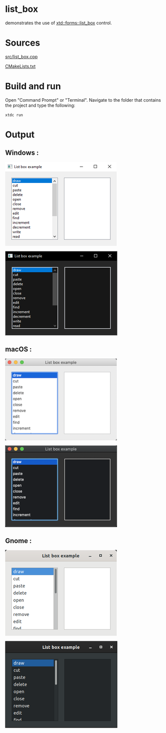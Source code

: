 # list_box

demonstrates the use of [xtd::forms::list_box](../../../src/xtd_forms/include/xtd/forms/list_box.hpp) control.

# Sources

[src/list_box.cpp](src/list_box.cpp)

[CMakeLists.txt](CMakeLists.txt)

# Build and run

Open "Command Prompt" or "Terminal". Navigate to the folder that contains the project and type the following:

```shell
xtdc run
```

# Output

## Windows :

![Screenshot](../../../docs/pictures/examples/list_box_w.png)

![Screenshot](../../../docs/pictures/examples/list_box_wd.png)

## macOS :

![Screenshot](../../../docs/pictures/examples/list_box_m.png)

![Screenshot](../../../docs/pictures/examples/list_box_md.png)

## Gnome :

![Screenshot](../../../docs/pictures/examples/list_box_g.png)

![Screenshot](../../../docs/pictures/examples/list_box_gd.png)
